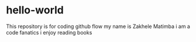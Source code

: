 # hello-world
This repository is for  coding github flow
my name is Zakhele Matimba i am a code fanatics
i enjoy reading books 
